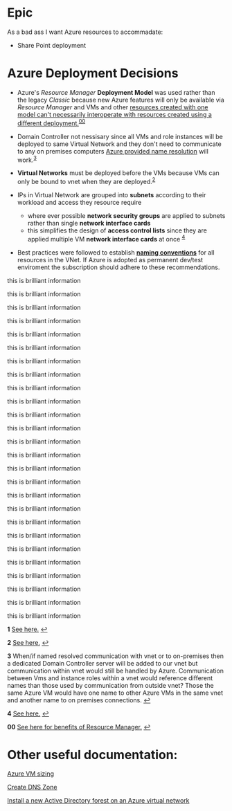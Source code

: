 # Epic

As a bad ass I want Azure resources to accommadate:

- Share Point deployment

# Azure Deployment Decisions

- Azure's _Resource Manager_ **Deployment Model** was used rather than the legacy _Classic_ because new Azure features will only be available via _Resource Manager_ and VMs and other [resources created with one model can't necessarily interoperate with resources created using a different deployment.](https://azure.microsoft.com/en-us/documentation/articles/azure-classic-rm/#why-does-this-matter)<sup id="a00">[00](#f00)</sup>


- Domain Controller not nessisary since all VMs and role instances will be deployed to same Virtual Network and they don't need to communicate to any on premises computers [Azure provided name resolution](https://azure.microsoft.com/en-us/documentation/articles/virtual-networks-name-resolution-for-vms-and-role-instances/) will work.<sup id="a3">[3](#f3)</sup>
- **Virtual Networks** must be deployed before the VMs because VMs can only be bound to vnet when they are deployed.<sup id="a2">[2](#f2)</sup>

- IPs in Virtual Network are grouped into **subnets** according to their workload and access they resource require
	* where ever possible **network security groups** are applied to subnets rather than single **network interface cards**
	* this simplifies the design of **access control lists** since they are applied multiple VM **network interface cards** at once <sup id="a4">[4](#f4)</sup>

- Best practices were followed to establish [**naming conventions**](https://azure.microsoft.com/en-us/documentation/articles/guidance-naming-conventions/) for all resources in the VNet.  If Azure is adopted as permanent dev/test enviroment the subscription should adhere to these recommendations.

this is brilliant information

this is brilliant information

this is brilliant information

this is brilliant information

this is brilliant information

this is brilliant information

this is brilliant information

this is brilliant information

this is brilliant information

this is brilliant information

this is brilliant information

this is brilliant information

this is brilliant information

this is brilliant information

this is brilliant information

this is brilliant information

this is brilliant information

this is brilliant information

this is brilliant information

this is brilliant information

this is brilliant information

this is brilliant information

this is brilliant information

this is brilliant information

this is brilliant information

this is brilliant information



<b id="f1">1</b> [See here.]() [↩](#a1)

<b id="f2">2</b> [See here.](https://azure.microsoft.com/en-us/documentation/articles/virtual-networks-overview/#strongnotestrong-1) [↩](#a2)

<b id="f3">3</b> When/if named resolved communication with vnet or to on-premises then a dedicated Domain Controller server will be added to our vnet but communication within vnet would still be handled by Azure.  Communication between Vms and instance roles within a vnet would reference different names than those used by communication from outside vnet?  Those the same Azure VM would have one name to other Azure VMs in the same vnet and another name to on premises connections.  [↩](#a3)

<b id="f4">4</b> [See here.](https://azure.microsoft.com/en-us/documentation/articles/virtual-networks-nsg/#subnets)  [↩](#a4)

<b id="f00">00</b> [See here for benefits of Resource Manager.](https://azure.microsoft.com/en-us/documentation/articles/resource-group-overview/#the-benefits-of-using-resource-manager)  [↩](#a00)


# Other useful documentation:

[Azure VM sizing](https://azure.microsoft.com/en-us/documentation/articles/cloud-services-sizes-specs/)

[Create DNS Zone](https://azure.microsoft.com/en-us/documentation/articles/dns-getstarted-create-dnszone/)

[Install a new Active Directory forest on an Azure virtual network](https://azure.microsoft.com/en-us/documentation/articles/active-directory-new-forest-virtual-machine/)

